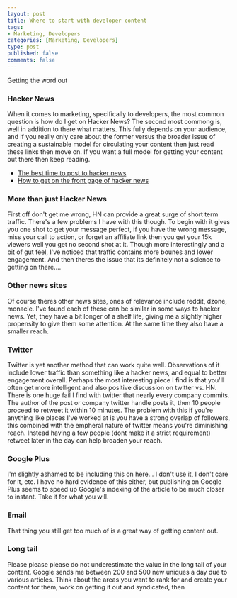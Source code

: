 ```yaml
--- 
layout: post
title: Where to start with developer content
tags: 
- Marketing, Developers
categories: [Marketing, Developers]
type: post
published: false
comments: false
---
```


Getting the word out

### Hacker News

When it comes to marketing, specifically to developers, the most common question is how do I get on Hacker News? The second most commong is, well in addition to there what matters. This fully depends on your audience, and if you really only care about the former versus the broader issue of creating a sustainable model for circulating your content then just read these links then move on. If you want a full model for getting your content out there then keep reading.

* [The best time to post to hacker news](http://nathanael.hevenet.com/the-best-time-to-post-on-hacker-news-a-comprehensive-answer/)
* [How to get on the front page of hacker news](http://alexstechthoughts.com/post/29406022580/how-to-get-on-the-frontpage-of-hacker-news)

### More than just Hacker News

First off don't get me wrong, HN can provide a great surge of short term traffic. There's a few problems I have with this though. To begin with it gives you one shot to get your message perfect, if you have the wrong message, miss your call to action, or forget an affiliate link then you get your 15k viewers well you get no second shot at it. Though more interestingly and a bit of gut feel, I've noticed that traffic contains more bounes and lower engagement. And then theres the issue that its definitely not a science to getting on there....

### Other news sites

Of course theres other news sites, ones of relevance include reddit, dzone, monacle. I've found each of these can be similar in some ways to hacker news. Yet, they have a bit longer of a shelf life, giving me a slightly higher propensity to give them some attention. At the same time they also have a smaller reach.

### Twitter

Twitter is yet another method that can work quite well. Observations of it include lower traffic than something like a hacker news, and equal to better engagement overall. Perhaps the most interesting piece I find is that you'll often get more intelligent and also positive discussion on twitter vs. HN. There is one huge fail I find with twitter that nearly every company commits. The author of the post or company twitter handle posts it, then 10 people proceed to retweet it within 10 minutes. The problem with this if you're anything like places I've worked at is you have a strong overlap of followers, this combined with the empheral nature of twitter means you're diminishing reach. Instead having a few people (dont make it a strict requirement) retweet later in the day can help broaden your reach. 

### Google Plus

I'm slightly ashamed to be including this on here... I don't use it, I don't care for it, etc. I have no hard evidence of this either, but publishing on Google Plus seems to speed up Google's indexing of the article to be much closer to instant. Take it for what you will.

### Email

That thing you still get too much of is a great way of getting content out. 

### Long tail

Please please please do not underestimate the value in the long tail of your content. Google sends me between 200 and 500 new uniques a day due to various articles. Think about the areas you want to rank for and create your content for them, work on getting it out and syndicated, then 
